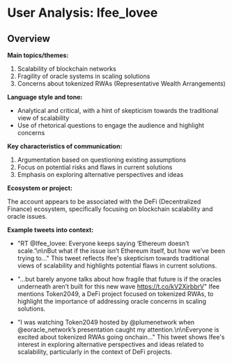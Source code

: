 # User Analysis: Ifee_lovee

## Overview

**Main topics/themes:**

1. Scalability of blockchain networks
2. Fragility of oracle systems in scaling solutions
3. Concerns about tokenized RWAs (Representative Wealth Arrangements)

**Language style and tone:**

* Analytical and critical, with a hint of skepticism towards the traditional view of scalability
* Use of rhetorical questions to engage the audience and highlight concerns

**Key characteristics of communication:**

1. Argumentation based on questioning existing assumptions
2. Focus on potential risks and flaws in current solutions
3. Emphasis on exploring alternative perspectives and ideas

**Ecosystem or project:**

The account appears to be associated with the DeFi (Decentralized Finance) ecosystem, specifically focusing on blockchain scalability and oracle issues.

**Example tweets into context:**

* "RT @Ifee_lovee: Everyone keeps saying ‘Ethereum doesn’t scale.’\n\nBut what if the issue isn’t Ethereum itself, but how we’ve been trying to…"
This tweet reflects Ifee's skepticism towards traditional views of scalability and highlights potential flaws in current solutions.

* "...but barely anyone talks about how fragile that future is if the oracles underneath aren’t built for this new wave https://t.co/kV2XirbbrV"
Ifee mentions Token2049, a DeFi project focused on tokenized RWAs, to highlight the importance of addressing oracle concerns in scaling solutions.

* "I was watching Token2049 hosted by @plumenetwork when @eoracle_network’s presentation caught my attention.\n\nEveryone is excited about tokenized RWAs going onchain..."
This tweet shows Ifee's interest in exploring alternative perspectives and ideas related to scalability, particularly in the context of DeFi projects.